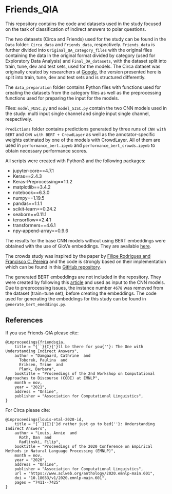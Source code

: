 # Friends_QIA

This repository contains the code and datasets used in the study focused on the task of classification of indirect answers to polar questions.

The two datasets (Circa and Friends) used for the study can be found in the `Data` folder: `Circa_data` and `Friends_data`, respectively. `Friends_data` is further divided into `Original_QA_category_files` with the original files containing the data in the original format divided by category (used for Exploratory Data Analysis) and `Final_QA_datasets`, with the dataset split into train, tune, dev and test sets, used for the models. The Circa dataset was originally created by researchers at [Google](https://github.com/google-research-datasets/circa), the version presented here is split into train, tune, dev and test sets and is structured differently.

The `data_preparation` folder contains Python files with functions used for creating the datasets from the category files as well as the preprocessing functions used for preparing the input for the models.

Files: `model_MISC.py` and `model_SISC.py` contain the two CNN models used in the study: multi input single channel and single input single channel, respectively.

`Predictions` folder contains predictions generated by three runs of `CNN with BERT` and `CNN with BERT + CrowdLayer` as well as the annotator-specific weights estimated by one of the models with CrowdLayer. All of them are used in `performance_bert.ipynb` and `performance_bert_crowds.ipynb` to obtain necessary performance scores.

All scripts were created with Python3 and the following packages:
- jupyter-core==4.7.1
- Keras==2.4.3
- Keras-Preprocessing==1.1.2
- matplotlib==3.4.2
- notebook==6.3.0
- numpy==1.19.5
- pandas==1.1.1
- scikit-learn==0.24.2
- seaborn==0.11.1
- tensorflow==2.4.1
- transformers==4.6.1
- npy-append-array==0.9.6

The results for the base CNN models without using BERT embeddings were obtained with the use of GloVe embeddings. They are available [here](https://nlp.stanford.edu/projects/glove/).

The crowds study was inspired by the paper by [Filipe Rodrigues and Francisco C. Pereira](https://arxiv.org/pdf/1709.01779.pdf) and the code is strongly based on their implementation which can be found in this [GitHub repository](https://github.com/fmpr/CrowdLayer).

The generated BERT embeddings are not included in the repository. They were created by following this [article](https://huggingface.co/bert-base-cased) and used as input to the CNN models. Due to preprocessing issues, the instance number `4678` was removed from the dataset (train+tune set), before creating the embeddings.
The code used for generating the embeddings for this study can be found in `generate_bert_emeddings.py`.


## References

If you use Friends-QIA please cite:
```
@inproceedings{friendsqia,
    title = "{``}{I}{'}ll be there for you{''}: The One with Understanding Indirect Answers",
    author = "Damgaard, Cathrine  and
      Toborek, Paulina  and
      Eriksen, Trine  and
      Plank, Barbara",
    booktitle = "Proceedings of the 2nd Workshop on Computational Approaches to Discourse (CODI) at EMNLP",
    month = nov,
    year = "2021",
    address = "Online",
    publisher = "Association for Computational Linguistics",
}
```


For Circa please cite:
```
@inproceedings{louis-etal-2020-id,
    title = "{``}{I}{'}d rather just go to bed{''}: Understanding Indirect Answers",
    author = "Louis, Annie  and
      Roth, Dan  and
      Radlinski, Filip",
    booktitle = "Proceedings of the 2020 Conference on Empirical Methods in Natural Language Processing (EMNLP)",
    month = nov,
    year = "2020",
    address = "Online",
    publisher = "Association for Computational Linguistics",
    url = "https://www.aclweb.org/anthology/2020.emnlp-main.601",
    doi = "10.18653/v1/2020.emnlp-main.601",
    pages = "7411--7425"
}
```

